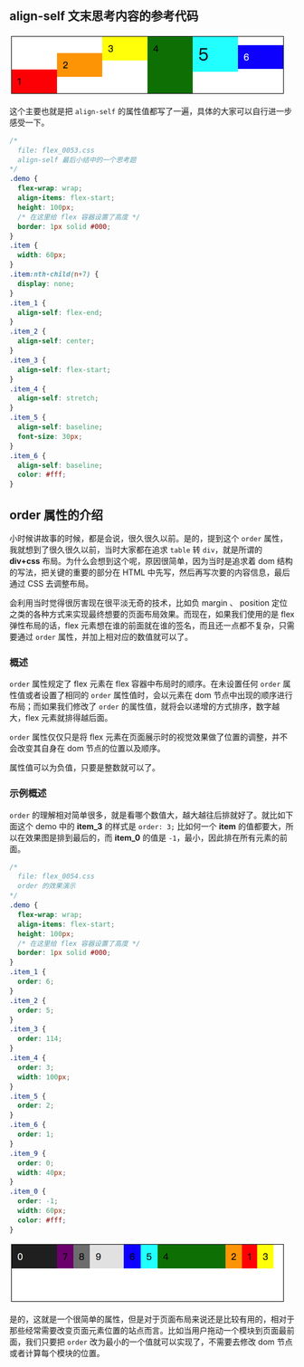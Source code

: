 ## align-self 文末思考内容的参考代码

<img src="image/02-11-04.png" style="zoom:50%;" />

这个主要也就是把 `align-self` 的属性值都写了一遍，具体的大家可以自行进一步感受一下。

```css
/*
  file: flex_0053.css
  align-self 最后小结中的一个思考题
*/
.demo {
  flex-wrap: wrap;
  align-items: flex-start;
  height: 100px;
  /* 在这里给 flex 容器设置了高度 */
  border: 1px solid #000;
}
.item {
  width: 60px;
}
.item:nth-child(n+7) {
  display: none;
}
.item_1 {
  align-self: flex-end;
}
.item_2 {
  align-self: center;
}
.item_3 {
  align-self: flex-start;
}
.item_4 {
  align-self: stretch;
}
.item_5 {
  align-self: baseline;
  font-size: 30px;
}
.item_6 {
  align-self: baseline;
  color: #fff;
}
```



## order 属性的介绍

小时候讲故事的时候，都是会说，很久很久以前。是的，提到这个 `order` 属性，我就想到了很久很久以前，当时大家都在追求 `table` 转 `div`，就是所谓的 **div+css** 布局。为什么会想到这个呢，原因很简单，因为当时是追求着 dom 结构的写法，把关键的重要的部分在 HTML 中先写，然后再写次要的内容信息，最后通过 CSS 去调整布局。

会利用当时觉得很厉害现在很平淡无奇的技术，比如负 margin 、 position 定位之类的各种方式来实现最终想要的页面布局效果。而现在，如果我们使用的是 flex 弹性布局的话，flex 元素想在谁的前面就在谁的签名，而且还一点都不复杂，只需要通过 `order` 属性，并加上相对应的数值就可以了。

### 概述

`order` 属性规定了 flex 元素在 flex 容器中布局时的顺序。在未设置任何 `order` 属性值或者设置了相同的 `order` 属性值时，会以元素在 dom 节点中出现的顺序进行布局；而如果我们修改了 `order` 的属性值，就将会以递增的方式排序，数字越大，flex 元素就排得越后面。

`order` 属性仅仅只是将 flex 元素在页面展示时的视觉效果做了位置的调整，并不会改变其自身在 dom 节点的位置以及顺序。

属性值可以为负值，只要是整数就可以了。



### 示例概述

`order` 的理解相对简单很多，就是看哪个数值大，越大越往后排就好了。就比如下面这个 demo 中的 **item_3** 的样式是 `order: 3;` 比如何一个 **item** 的值都要大，所以在效果图是排到最后的，而 **item_0** 的值是 `-1`，最小，因此排在所有元素的前面。

```css
/*
  file: flex_0054.css
  order 的效果演示
*/
.demo {
  flex-wrap: wrap;
  align-items: flex-start;
  height: 100px;
  /* 在这里给 flex 容器设置了高度 */
  border: 1px solid #000;
}
.item_1 {
  order: 6;
}
.item_2 {
  order: 5;
}
.item_3 {
  order: 114;
}
.item_4 {
  order: 3;
  width: 100px;
}
.item_5 {
  order: 2;
}
.item_6 {
  order: 1;
}
.item_9 {
  order: 0;
  width: 40px;
}
.item_0 {
  order: -1;
  width: 60px;
  color: #fff;
}
```

<img src="image/02-12-01.png" style="zoom:50%;" />

是的，这就是一个很简单的属性，但是对于页面布局来说还是比较有用的，相对于那些经常需要改变页面元素位置的站点而言。比如当用户拖动一个模块到页面最前面，我们只要把 `order` 改为最小的一个值就可以实现了，不需要去修改 dom 节点或者计算每个模块的位置。

